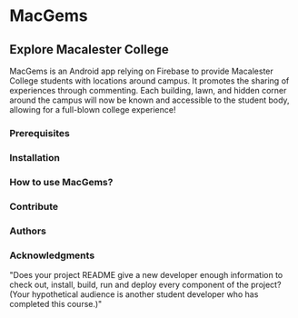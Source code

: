 # MacGems
## Explore Macalester College

MacGems is an Android app relying on Firebase to provide Macalester College students with locations around campus. It promotes the sharing of experiences through commenting. Each building, lawn, and hidden corner around the campus will now be known and accessible to the student body, allowing for a full-blown college experience!

### Prerequisites

### Installation

### How to use MacGems?

### Contribute

### Authors

### Acknowledgments 




"Does your project README give a new developer enough information to check out, install, build, run and deploy every component of the project? (Your hypothetical audience is another student developer who has completed this course.)"
